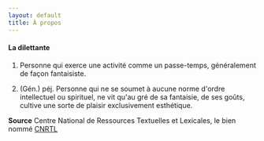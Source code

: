 ```yaml
---
layout: default
title: À propos
---
```





#### La dilettante

1. Personne qui exerce une activité comme un passe-temps, généralement de façon fantaisiste. 

2. (Gén.) péj. Personne qui ne se soumet à aucune norme d'ordre intellectuel ou spirituel, ne vit qu'au gré de sa fantaisie, de ses goûts, cultive une sorte de plaisir exclusivement esthétique. 

**Source** Centre National de Ressources Textuelles et Lexicales, le bien nommé [CNRTL](https://www.cnrtl.fr/definition/dilettante)